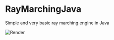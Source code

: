 # RayMarchingJava
Simple and very basic ray marching engine in Java

![Render](https://user-images.githubusercontent.com/26364458/212167040-59c780e0-385b-48f1-8ebb-d6ad6981c4f0.png)
